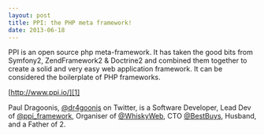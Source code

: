```yaml
---
layout: post
title: PPI: the PHP meta framework!
date: 2013-06-18
---
```


PPI is an open source php meta-framework. It has taken the good bits from Symfony2, ZendFramework2 & Doctrine2 and combined them together to create a solid and very easy web application framework. It can be considered the boilerplate of PHP frameworks.
 
[http://www.ppi.io/][1]
 
Paul Dragoonis, [@dr4goonis][2] on Twitter, is a Software Developer, Lead Dev of [@ppi_framework][3], Organiser of [@WhiskyWeb][4], CTO [@BestBuys][5], Husband, and a Father of 2.

[1]: http://www.ppi.io/
[2]: http://twitter.com/dr4goonis
[3]: http://twitter.com/ppi_framework
[4]: http://twitter.com/WhiskyWeb
[5]: http://twitter.com/BestBuys